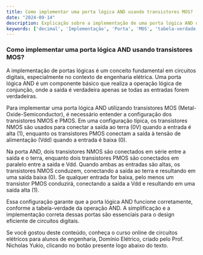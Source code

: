 ```yaml
---
title: Como implementar uma porta lógica AND usando transistores MOS?
date: "2024-09-14"
description: Explicação sobre a implementação de uma porta lógica AND utilizando transistores MOS no contexto de circuitos digitais.
keywords: ['decimal', 'Implementação', 'Porta', 'MOS', 'tabela-verdade', 'Simplificação', 'Digital']
---
```


### Como implementar uma porta lógica AND usando transistores MOS?

A implementação de portas lógicas é um conceito fundamental em circuitos digitais, especialmente no contexto de engenharia elétrica. Uma porta lógica AND é um componente básico que realiza a operação lógica de conjunção, onde a saída é verdadeira apenas se todas as entradas forem verdadeiras.

Para implementar uma porta lógica AND utilizando transistores MOS (Metal-Oxide-Semiconductor), é necessário entender a configuração dos transistores NMOS e PMOS. Em uma configuração típica, os transistores NMOS são usados para conectar a saída ao terra (0V) quando a entrada é alta (1), enquanto os transistores PMOS conectam a saída à tensão de alimentação (Vdd) quando a entrada é baixa (0).

Na porta AND, dois transistores NMOS são conectados em série entre a saída e o terra, enquanto dois transistores PMOS são conectados em paralelo entre a saída e Vdd. Quando ambas as entradas são altas, os transistores NMOS conduzem, conectando a saída ao terra e resultando em uma saída baixa (0). Se qualquer entrada for baixa, pelo menos um transistor PMOS conduzirá, conectando a saída a Vdd e resultando em uma saída alta (1).

Essa configuração garante que a porta lógica AND funcione corretamente, conforme a tabela-verdade da operação AND. A simplificação e a implementação correta dessas portas são essenciais para o design eficiente de circuitos digitais.

Se você gostou deste conteúdo, conheça o curso online de circuitos elétricos para alunos de engenharia, Domínio Elétrico, criado pelo Prof. Nicholas Yukio, clicando no botão presente logo abaixo do texto.